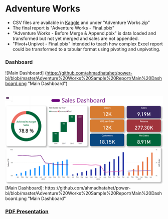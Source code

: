 # Adventure Works
- CSV files are available in [Kaggle](https://www.kaggle.com/datasets/ukveteran/adventure-works) and under "Adventure Works.zip"
- The final report is "Adventure Works - Final.pbix"
- "Adventure Works - Before Merge & Append.pbix" is data loaded and transformed but not yet merged and sales are not appended.
- "Pivot+Unpivot - Final.pbix" intended to teach how complex Excel report could be transformed to a tabular format using pivoting and unpivoting.

### Dashboard
![Main Dashboard] (https://github.com/ahmadhatahet/power-bi/blob/master/Adventure%20Works%20Sample%20Report/Main%20Dashboard.png "Main Dashboard")


<br />
<img src="https://github.com/ahmadhatahet/power-bi/blob/master/Adventure%20Works%20Sample%20Report/Main%20Dashboard.png" width="512">

<br />
[Main Dashboard]: https://github.com/ahmadhatahet/power-bi/blob/master/Adventure%20Works%20Sample%20Report/Main%20Dashboard.png "Main Dashboard"

### [PDF Presentation](https://github.com/ahmadhatahet/power-bi/blob/master/Adventure%20Works%20Sample%20Report/Adventure%20Works.pdf)

